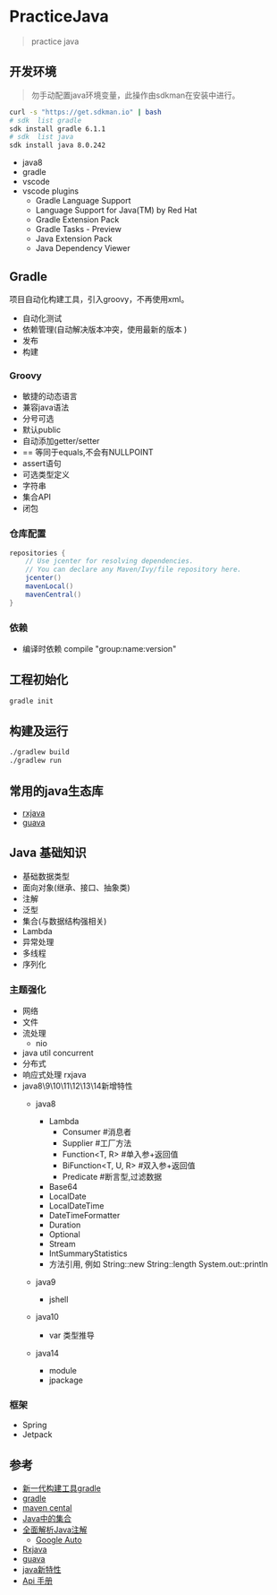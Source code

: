# PracticeJava

> practice java

## 开发环境

> 勿手动配置java环境变量，此操作由sdkman在安装中进行。

```bash
curl -s "https://get.sdkman.io" | bash
# sdk  list gradle
sdk install gradle 6.1.1
# sdk  list java
sdk install java 8.0.242
```

- java8 
- gradle 
- vscode
- vscode plugins
    - Gradle Language Support
    - Language Support for Java(TM) by Red Hat
    - Gradle Extension Pack
    - Gradle Tasks - Preview
    - Java Extension Pack
    - Java Dependency Viewer

## Gradle

项目自动化构建工具，引入groovy，不再使用xml。

- 自动化测试
- 依赖管理(自动解决版本冲突，使用最新的版本 )
- 发布
- 构建


### Groovy 

- 敏捷的动态语言
- 兼容java语法
- 分号可选
- 默认public
- 自动添加getter/setter
- == 等同于equals,不会有NULLPOINT
- assert语句
- 可选类型定义
- 字符串
- 集合API
- 闭包

### 仓库配置

```groovy
repositories {
    // Use jcenter for resolving dependencies.
    // You can declare any Maven/Ivy/file repository here.
    jcenter()
    mavenLocal()
    mavenCentral()
}

```

### 依赖

- 编译时依赖 compile "group:name:version"

## 工程初始化

```bash
gradle init
```

## 构建及运行

```bash
./gradlew build
./gradlew run
```

## 常用的java生态库

- [rxjava](https://mcxiaoke.gitbooks.io/rxdocs/content)
- [guava](http://ifeve.com/google-guava/)

## Java 基础知识

- 基础数据类型
- 面向对象(继承、接口、抽象类)
- 注解
- 泛型
- 集合(与数据结构强相关)
- Lambda
- 异常处理
- 多线程
- 序列化

### 主题强化

- 网络
- 文件
- 流处理
    - nio
- java util concurrent
- 分布式
- 响应式处理 rxjava
- java8\9\10\11\12\13\14新增特性
    - java8
        - Lambda
            - Consumer<T>           #消息者
            - Supplier<T>           #工厂方法
            - Function<T, R>        #单入参+返回值
            - BiFunction<T, U, R>   #双入参+返回值
            - Predicate<T>          #断言型,过滤数据
        - Base64
        - LocalDate
        - LocalDateTime
        - DateTimeFormatter
        - Duration
        - Optional
        - Stream
        - IntSummaryStatistics
        - 方法引用, 例如 String::new String::length System.out::println

    - java9
        - jshell 
    - java10
        - var 类型推导
    - java14
        - module
        - jpackage
### 框架

- Spring
- Jetpack


## 参考

- [新一代构建工具gradle](https://www.imooc.com/learn/833)
- [gradle](https://www.cnblogs.com/louiezhou/p/11018847.html)
- [maven cental](https://search.maven.org/)
- [Java中的集合](https://www.imooc.com/video/2415)
- [全面解析Java注解](https://www.imooc.com/qa/456/t/0)
    - [Google Auto](https://github.com/google/auto)
- [Rxjava](https://mcxiaoke.gitbooks.io/rxdocs/content)
- [guava](https://github.com/google/guava/wiki)
- [java新特性](http://v.xue.taobao.com/learn.htm?spm=a2174.7765244.0.0.kvTSNg&courseId=115585)
- [Api 手册](https://www.apiref.com/)

